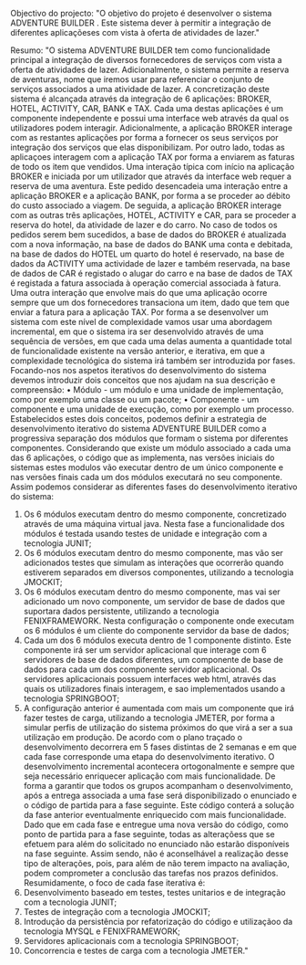 Objectivo do projecto:
"O objetivo do projeto é desenvolver o sistema ADVENTURE BUILDER . Este sistema dever à permitir a integração de diferentes aplicaçõeses com vista à oferta de atividades de lazer."

Resumo:
"O sistema ADVENTURE BUILDER tem como funcionalidade principal a integração de diversos fornecedores de serviços com vista a oferta de atividades de lazer. Adicionalmente, o sistema permite a reserva de aventuras, nome que iremos usar para referenciar o conjunto de serviços associados a uma atividade de lazer. A concretização deste sistema é alcançada através da integração de 6 aplicações: BROKER, HOTEL, ACTIVITY, CAR, BANK e TAX.
Cada uma destas aplicações é um componente independente e possui uma interface web através da qual os utilizadores podem interagir. Adicionalmente, a aplicação BROKER interage com as restantes aplicações por forma a fornecer os seus serviços por integração dos serviços que elas disponibilizam. Por outro lado, todas as aplicaçoes interagem com a aplicação TAX por forma a enviarem as faturas de todo os item que vendidos.
Uma interação típica com início na aplicação BROKER e iniciada por um utilizador que através da interface web requer a reserva de uma aventura. Este pedido desencadeia uma interação entre a aplicação BROKER e a aplicação BANK, por forma a se proceder ao débito do custo associado a viagem. De seguida, a aplicação BROKER interage com as outras três aplicações, HOTEL, ACTIVITY e CAR, para se proceder a reserva do hotel, da atividade de lazer e do carro. No caso de todos os pedidos serem bem sucedidos, a base de dados do BROKER é atualizada com a nova informação, na base de dados do BANK uma conta e debitada, na base de dados do HOTEL um quarto do hotel é reservado, na base de dados da ACTIVITY uma actividade de lazer e também reservada, na base de dados de CAR é registado o alugar do carro e na base de dados de TAX é registada a fatura associada à operação comercial associada à fatura.
Uma outra interação que envolve mais do que uma aplicação ocorre sempre que um dos fornecedores transaciona um item, dado que tem que enviar a fatura para a aplicação TAX.
Por forma a se desenvolver um sistema com este nível de complexidade vamos usar uma abordagem incremental, em que o sistema ira ser desenvolvido através de uma sequência de versões, em que cada uma delas aumenta a quantidade total de funcionalidade existente na versão anterior, e iterativa, em que a complexidade tecnológica do sistema irá também ser introduzida por fases. Focando-nos nos aspetos iterativos do desenvolvimento do sistema devemos introduzir dois conceitos que nos ajudam na sua descrição e compreensão:
• Módulo - um módulo e uma unidade de implementação, como por exemplo uma classe ou um pacote;
• Componente - um componente e uma unidade de execução, como por exemplo um processo.
Estabelecidos estes dois conceitos, podemos definir a estrategia de desenvolvimento iterativo do sistema ADVENTURE BUILDER como a progressiva separação dos módulos que formam o sistema por diferentes componentes. Considerando que existe um módulo associado a cada uma das 6 aplicações, o código que as implementa, nas versões iniciais do sistemas estes modulos vão executar dentro de um único componente e nas versões finais cada um dos módulos executará no seu componente.
Assim podemos considerar as diferentes fases do desenvolvimento iterativo do sistema:
1. Os 6 módulos executam dentro do mesmo componente, concretizado através de uma máquina virtual java. Nesta fase a funcionalidade dos módulos é testada usando testes de unidade e integração com a tecnologia JUNIT;
2. Os 6 módulos executam dentro do mesmo componente, mas vão ser adicionados testes que simulam as interações que ocorrerão quando estiverem separados em diversos componentes, utilizando a tecnologia JMOCKIT;
3. Os 6 módulos executam dentro do mesmo componente, mas vai ser adicionado um novo componente, um servidor de base de dados que suportara dados persistente, utilizando a tecnologia FENIXFRAMEWORK. Nesta configuração o componente onde executam os 6 módulos é um cliente do componente servidor da base de dados;
4. Cada um dos 6 módulos executa dentro de 1 componente distinto. Este componente irá ser um servidor aplicacional que interage com 6 servidores de base de dados diferentes, um componente de base de dados para cada um dos componente servidor aplicacional. Os servidores aplicacionais possuem interfaces web html, através das quais os utilizadores finais interagem, e sao implementados usando a tecnologia SPRINGBOOT;
5. A configuração anterior é aumentada com mais um componente que irá fazer testes de carga, utilizando a tecnologia JMETER, por forma a simular perfis de utilização do sistema próximos do que virá a ser a sua utilização em produção.
De acordo com o plano traçado o desenvolvimento decorrera em 5 fases distintas de 2 semanas e em que cada fase corresponde uma etapa do desenvolvimento iterativo. O desenvolvimento incremental acontecera ortogonalmente e sempre que seja necessário enriquecer aplicação com mais funcionalidade. De forma a garantir que todos os grupos acompanham o desenvolvimento, após a entrega associada a uma fase será disponibilizado o enunciado e o código de partida para a fase seguinte. Este código conterá a solução da fase anterior eventualmente enriquecido com mais funcionalidade.
Dado que em cada fase e entregue uma nova versão do código, como ponto de partida para a fase seguinte, todas as alteraçõess que se efetuem para além do solicitado no enunciado não estarão disponíveis na fase seguinte. Assim sendo, não é aconselhável a realização desse tipo de alterações, pois, para além de não terem impacto na avaliação, podem comprometer a conclusão das tarefas nos prazos definidos. Resumidamente, o foco de cada fase iterativa é:
1. Desenvolvimento baseado em testes, testes unitarios e de integração com a tecnologia JUNIT;
2. Testes de integração com a tecnologia JMOCKIT;
3. Introdução da persistência por refatorização do código e utilizaçãoo da tecnologia MYSQL e FENIXFRAMEWORK;
4. Servidores aplicacionais com a tecnologia SPRINGBOOT;
5. Concorrencia e testes de carga com a tecnologia JMETER."
